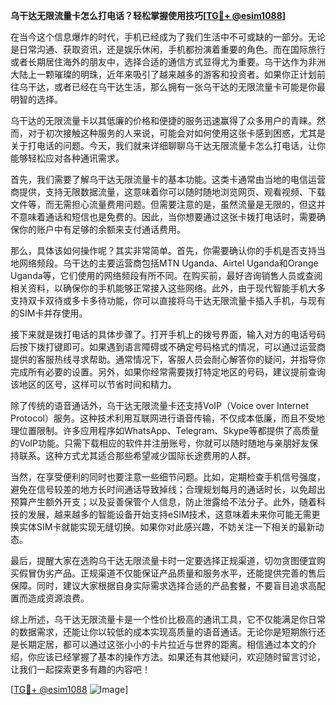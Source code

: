 **乌干达无限流量卡怎么打电话？轻松掌握使用技巧[[TG💪+ @esim1088](https://t.me/s/esim1088)]**

在当今这个信息爆炸的时代，手机已经成为了我们生活中不可或缺的一部分。无论是日常沟通、获取资讯，还是娱乐休闲，手机都扮演着重要的角色。而在国际旅行或者长期居住海外的朋友中，选择合适的通信方式显得尤为重要。乌干达作为非洲大陆上一颗璀璨的明珠，近年来吸引了越来越多的游客和投资者。如果你正计划前往乌干达，或者已经在乌干达生活，那么拥有一张乌干达的无限流量卡可能是你最明智的选择。

乌干达的无限流量卡以其低廉的价格和便捷的服务迅速赢得了众多用户的青睐。然而，对于初次接触这种服务的人来说，可能会对如何使用这张卡感到困惑，尤其是关于打电话的问题。今天，我们就来详细聊聊乌干达无限流量卡怎么打电话，让你能够轻松应对各种通讯需求。

首先，我们需要了解乌干达无限流量卡的基本功能。这类卡通常由当地的电信运营商提供，支持无限数据流量，这意味着你可以随时随地浏览网页、观看视频、下载文件等，而无需担心流量费用问题。但需要注意的是，虽然流量是无限的，但这并不意味着通话和短信也是免费的。因此，当你想要通过这张卡拨打电话时，需要确保你的账户中有足够的余额来支付通话费用。

那么，具体该如何操作呢？其实非常简单。首先，你需要确认你的手机是否支持当地网络频段。乌干达的主要运营商包括MTN Uganda、Airtel Uganda和Orange Uganda等，它们使用的网络频段有所不同。在购买前，最好咨询销售人员或查阅相关资料，以确保你的手机能够正常接入这些网络。此外，由于现代智能手机大多支持双卡双待或多卡多待功能，你可以直接将乌干达无限流量卡插入手机，与现有的SIM卡并存使用。

接下来就是拨打电话的具体步骤了。打开手机上的拨号界面，输入对方的电话号码后按下拨打键即可。如果遇到语言障碍或不确定号码格式的情况，可以通过运营商提供的客服热线寻求帮助。通常情况下，客服人员会耐心解答你的疑问，并指导你完成所有必要的设置。另外，如果你经常需要拨打特定地区的号码，建议提前查询该地区的区号，这样可以节省时间和精力。

除了传统的语音通话外，乌干达无限流量卡还支持VoIP（Voice over Internet Protocol）服务。这种技术利用互联网进行语音传输，不仅成本低廉，而且不受地理位置限制。许多应用程序如WhatsApp、Telegram、Skype等都提供了高质量的VoIP功能。只需下载相应的软件并注册账号，你就可以随时随地与亲朋好友保持联系。这种方式尤其适合那些希望减少国际长途费用的人群。

当然，在享受便利的同时也要注意一些细节问题。比如，定期检查手机信号强度，避免在信号较差的地方长时间通话导致掉线；合理规划每月的通话时长，以免超出预算产生额外开支；以及妥善保管个人信息，防止泄露给不法分子。此外，随着科技的发展，越来越多的智能设备开始支持eSIM技术，这意味着未来你可能无需更换实体SIM卡就能实现无缝切换。如果你对此感兴趣，不妨关注一下相关的最新动态。

最后，提醒大家在选购乌干达无限流量卡时一定要选择正规渠道，切勿贪图便宜购买假冒伪劣产品。正规渠道不仅能保证产品质量和服务水平，还能提供完善的售后保障。同时，建议大家根据自身实际需求选择合适的产品套餐，不要盲目追求高配置而造成资源浪费。

综上所述，乌干达无限流量卡是一个性价比极高的通讯工具，它不仅能满足你日常的数据需求，还能让你以较低的成本实现高质量的语音通话。无论你是短期旅行还是长期定居，都可以通过这张小小的卡片拉近与世界的距离。相信通过本文的介绍，你应该已经掌握了基本的操作方法。如果还有其他疑问，欢迎随时留言讨论，让我们一起探索更多有趣的内容吧！

[[TG💪+ @esim1088](https://t.me/s/esim1088) ![Image](https://i.postimg.cc/4NQfJmqS/Snipaste-2025-05-13-00-14-12.png)]